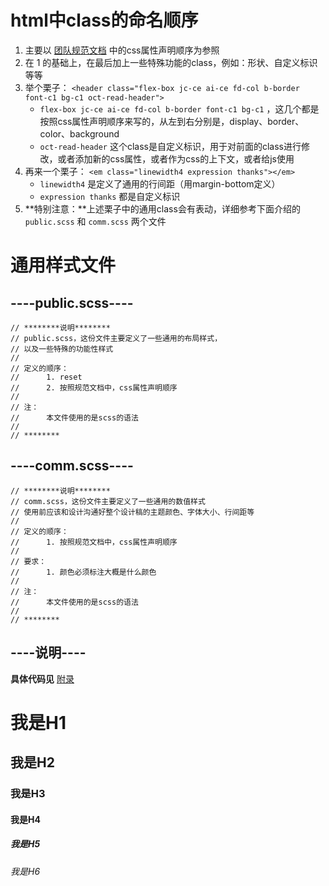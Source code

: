 # html中class的命名顺序

1. 主要以 [团队规范文档](http://alloyteam.github.io/CodeGuide/#css-declaration-order) 中的css属性声明顺序为参照
2. 在 1 的基础上，在最后加上一些特殊功能的class，例如：形状、自定义标识等等
3. 举个栗子： `<header class="flex-box jc-ce ai-ce fd-col b-border font-c1 bg-c1 oct-read-header">`
   * `flex-box jc-ce ai-ce fd-col b-border font-c1 bg-c1` ，这几个都是按照css属性声明顺序来写的，从左到右分别是，display、border、color、background
   * `oct-read-header` 这个class是自定义标识，用于对前面的class进行修改，或者添加新的css属性，或者作为css的上下文，或者给js使用
4. 再来一个栗子： `<em class="linewidth4 expression thanks"></em>`
   * `linewidth4` 是定义了通用的行间距（用margin-bottom定义）
   * `expression thanks` 都是自定义标识
5. **特别注意：**上述栗子中的通用class会有表动，详细参考下面介绍的 `public.scss` 和 `comm.scss` 两个文件

# 通用样式文件

## ----public.scss----

```
// ********说明********
// public.scss，这份文件主要定义了一些通用的布局样式，
// 以及一些特殊的功能性样式
// 
// 定义的顺序：
//      1. reset
//      2. 按照规范文档中，css属性声明顺序
// 
// 注：
//      本文件使用的是scss的语法
//        
// ********
```

## ----comm.scss----

```
// ********说明********
// comm.scss，这份文件主要定义了一些通用的数值样式
// 使用前应该和设计沟通好整个设计稿的主题颜色、字体大小、行间距等
// 
// 定义的顺序：
//      1. 按照规范文档中，css属性声明顺序
//      
// 要求：
//      1. 颜色必须标注大概是什么颜色
// 
// 注：
//      本文件使用的是scss的语法
//        
// ********
```

## ----说明----

**具体代码见** [附录](./commom_agreedAnnex.md)

# 我是H1

## 我是H2

### 我是H3

#### 我是H4

##### 我是H5

###### 我是H6



